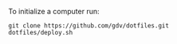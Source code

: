 To initialize a computer run:

```
git clone https://github.com/gdv/dotfiles.git
dotfiles/deploy.sh
```
